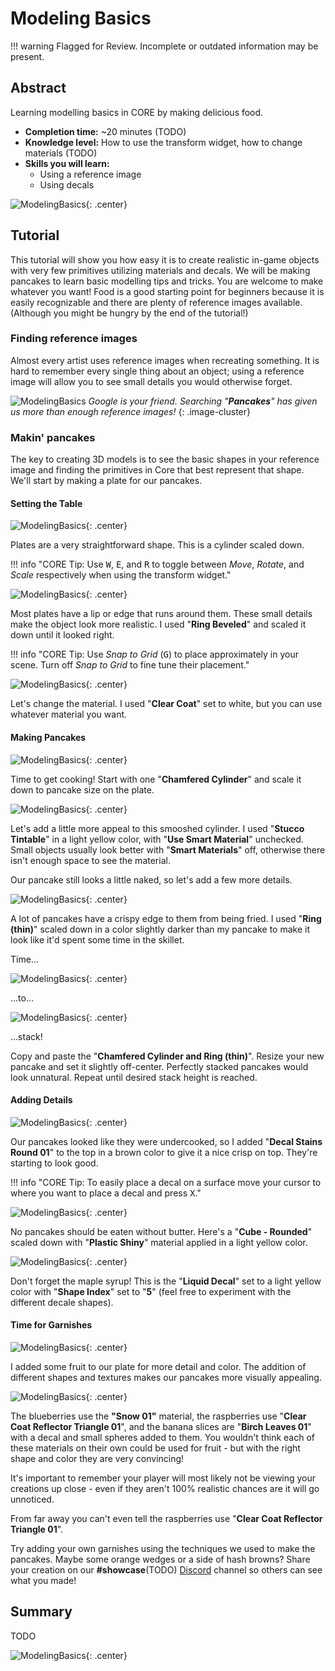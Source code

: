 # Modeling Basics

!!! warning
    Flagged for Review.
    Incomplete or outdated information may be present.

## Abstract

Learning modelling basics in CORE by making delicious food.

* **Completion time:** ~20 minutes (TODO)
* **Knowledge level:** How to use the transform widget, how to change materials (TODO)
* **Skills you will learn:**
    * Using a reference image
    * Using decals

![ModelingBasics](../../img/ModelingBasics/image15.png){: .center}

## Tutorial

This tutorial will show you how easy it is to create realistic in-game objects with very few primitives utilizing materials and decals. We will be making pancakes to learn basic modelling tips and tricks. You are welcome to make whatever you want! Food is a good starting point for beginners because it is easily recognizable and there are plenty of reference images available. (Although you might be hungry by the end of the tutorial!)

### Finding reference images

Almost every artist uses reference images when recreating something. It is hard to remember every single thing about an object; using a reference image will allow you to see small details you would otherwise forget.

![ModelingBasics](../../img/ModelingBasics/image5.png)
_Google is your friend. Searching "**Pancakes**" has given us more than enough reference images!_
{: .image-cluster}

### Makin' pancakes
The key to creating 3D models is to see the basic shapes in your reference image and finding the primitives in Core that best represent that shape. We'll start by making a plate for our pancakes.

#### Setting the Table

![ModelingBasics](../../img/ModelingBasics/image3.png){: .center}

Plates are a very straightforward shape. This is a cylinder scaled down.

!!! info "CORE Tip: Use <kbd>W</kbd>, <kbd>E</kbd>, and <kbd>R</kbd> to toggle between _Move_, _Rotate_, and _Scale_ respectively when using the transform widget."

![ModelingBasics](../../img/ModelingBasics/image2.png){: .center}

Most plates have a lip or edge that runs around them. These small details make the object look more realistic. I used "**Ring Beveled**" and scaled it down until it looked right.

!!! info "CORE Tip: Use _Snap to Grid_ (<kbd>G</kbd>) to place approximately in your scene. Turn off _Snap to Grid_ to fine tune their placement."

![ModelingBasics](../../img/ModelingBasics/image10.png){: .center}

Let's change the material. I used "**Clear Coat**" set to white, but you can use whatever material you want.

#### Making Pancakes

![ModelingBasics](../../img/ModelingBasics/image4.png){: .center}

Time to get cooking! Start with one "**Chamfered Cylinder**" and scale it down to pancake size on the plate.

![ModelingBasics](../../img/ModelingBasics/image7.png){: .center}

Let's add a little more appeal to this smooshed cylinder. I used "**Stucco Tintable**" in a light yellow color, with "**Use Smart Material**" unchecked. Small objects usually look better with "**Smart Materials**" off, otherwise there isn't enough space to see the material.

Our pancake still looks a little naked, so let's add a few more details.

![ModelingBasics](../../img/ModelingBasics/image16.png){: .center}

A lot of pancakes have a crispy edge to them from being fried. I used "**Ring (thin)**" scaled down in a color slightly darker than my pancake to make it look like it'd spent some time in the skillet.

Time...

![ModelingBasics](../../img/ModelingBasics/image12.png){: .center}

...to...

![ModelingBasics](../../img/ModelingBasics/image13.png){: .center}

...stack!

Copy and paste the "**Chamfered Cylinder and Ring (thin)**". Resize your new pancake and set it slightly off-center. Perfectly stacked pancakes would look unnatural. Repeat until desired stack height is reached.

#### Adding Details

![ModelingBasics](../../img/ModelingBasics/image8.png){: .center}

Our pancakes looked like they were undercooked, so I added "**Decal Stains Round 01**" to the top in a brown color to give it a nice crisp on top. They're starting to look good.

!!! info "CORE Tip: To easily place a decal on a surface move your cursor to where you want to place a decal and press <kbd>X</kbd>."

![ModelingBasics](../../img/ModelingBasics/image6.png){: .center}

No pancakes should be eaten without butter. Here's a "**Cube - Rounded**" scaled down with "**Plastic Shiny**" material applied in a light yellow color.

![ModelingBasics](../../img/ModelingBasics/image1.png){: .center}

Don't forget the maple syrup! This is the "**Liquid Decal**" set to a light yellow color with "**Shape Index**" set to "**5**" (feel free to experiment with the different decale shapes).

#### Time for Garnishes

![ModelingBasics](../../img/ModelingBasics/image11.png){: .center}

I added some fruit to our plate for more detail and color. The addition of different shapes and textures makes our pancakes more visually appealing.

![ModelingBasics](../../img/ModelingBasics/image9.png){: .center}

The blueberries use the **"Snow 01"** material, the raspberries use "**Clear Coat Reflector Triangle 01**", and the banana slices are "**Birch Leaves 01**" with a decal and small spheres added to them. You wouldn't think each of these materials on their own could be used for fruit - but with the right shape and color they are very convincing!

It's important to remember your player will most likely not be viewing your creations up close - even if they aren't 100% realistic chances are it will go unnoticed.

From far away you can't even tell the raspberries use "**Clear Coat Reflector Triangle 01**".

Try adding your own garnishes using the techniques we used to make the pancakes. Maybe some orange wedges or a side of hash browns? Share your creation on our **#showcase**(TODO) [Discord](https://discord.gg/85k8A7V) channel so others can see what you made!

## Summary

TODO

![ModelingBasics](../../img/ModelingBasics/image15.png){: .center}
